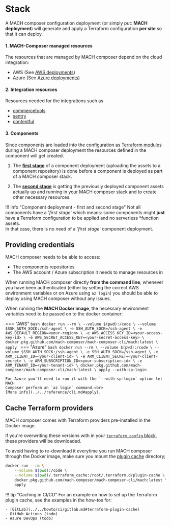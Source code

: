 # Stack

A MACH composer configuration deployment (or simply put: **MACH deployment**)
will generate and apply a Terraform configuration **per site** so that it can
deploy.

#### 1. MACH-Composer managed resources
The resources that are managed by MACH composer depend on the cloud integration:

- AWS (See [AWS deployments](./aws.md))
- Azure (See [Azure deployments](./azure.md))
#### 2. Integration resources
Resources needed for the integrations such as

- [commercetools](../../plugins/commercetools.md)
- [sentry](../../plugins/sentry.md)
- [contentful](../../plugins/contentful.md)

#### 3. Components
Since components are loaded into the configuration as
[Terraform modules](../components/index.md)
during a MACH composer deployment the resources defined in the component will
get created.

1. The [**first stage**](../deployment/first-stage.md) of a component deployment (uploading
   the assets to a component repository) is done before a component is deployed as
   part of a MACH composer stack.

2. The [**second stage**](../deployment/second-stage.md) is getting the previously deployed
   component assets actually up and running in your MACH composer stack and to
   create other necessary resources.

!!! info "Component deployment - first and second stage"
    Not all components have a '*first stage*' which means: some components might
    **just** have a Terraform configuration to be applied and no serverless
    *function assets.<br>
    In that case, there is no need of a '*first stage*' component deployment.


## Providing credentials

MACH composer needs to be able to access:

- The components repositories
- The AWS account / Azure subscription it needs to manage resources in

When running MACH composer directly **from the command line**, whenever you have
been authenticated (either by setting the correct AWS environment variables or
on Azure using `az login`) you should be able to deploy using MACH composer
without any issues.

When running the **MACH Docker image**, the necessary environment variables need
to be passed on to the docker container:

=== "AWS"
    ```bash
    docker run --rm \
        --volume $(pwd):/code \
        --volume $SSH_AUTH_SOCK:/ssh-agent \
        -e SSH_AUTH_SOCK=/ssh-agent \
        -e AWS_DEFAULT_REGION=<your-region> \
        -e AWS_ACCESS_KEY_ID=<your-access-key-id> \
        -e AWS_SECRET_ACCESS_KEY=<your-secret-access-key> \
        docker.pkg.github.com/mach-composer/mach-composer-cli/mach:latest \
        apply
    ```
=== "Azure"
    ```bash
    docker run --rm \
        --volume $(pwd):/code \
        --volume $SSH_AUTH_SOCK:/ssh-agent \
        -e SSH_AUTH_SOCK=/ssh-agent \
        -e ARM_CLIENT_ID=<your-client-id> \
        -e ARM_CLIENT_SECRET=<your-client-secret> \
        -e ARM_SUBSCRIPTION_ID=<your-subscription-id> \
        -e ARM_TENANT_ID=<your-tenant-id> \
        docker.pkg.github.com/mach-composer/mach-composer-cli/mach:latest \
        apply --with-sp-login
    ```

    For Azure you'll need to run it with the `--with-sp-login` option let MACH
    Composer perform an `az login` command.<br>
    [More info](../../reference/cli.md#apply).


## Cache Terraform providers

MACH composer comes with Terraform providers pre-installed in the Docker image.

If you're overwriting these versions with in your
[`terraform_config` block](../../reference/syntax/global.md#nested-schema-for-terraform_config),
these providers will be downloaded.

To avoid having to re-download it everytime you run MACH composer through the Docker
image, make sure you mount the [plugin cache](https://www.terraform.io/docs/commands/cli-config.html#provider-plugin-cache)
directory;

```bash
docker run --rm \
    --volume $(pwd):/code \
    --volume $(pwd)/.terraform_cache:/root/.terraform.d/plugin-cache \
    docker.pkg.github.com/mach-composer/mach-composer-cli/mach:latest \
    apply
```

!!! tip "Caching in CI/CD"
    For an example on how to set up the Terraform plugin cache, see the examples in the how-tos for:

    - [GitLab](../../howto/ci/gitlab.md#terraform-plugin-cache)
    - GitHub Actions (todo)
    - Azure DevOps (todo)
